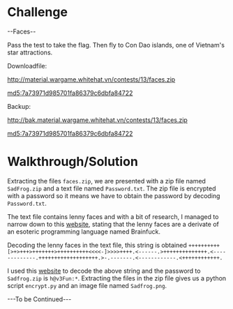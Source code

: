 # Challenge
--Faces--

Pass the test to take the flag. Then fly to Con Dao islands, one of Vietnam's star attractions.

Downloadfile:

http://material.wargame.whitehat.vn/contests/13/faces.zip

<md5:7a73971d985701fa86379c6dbfa84722>

Backup:

http://bak.material.wargame.whitehat.vn/contests/13/faces.zip

<md5:7a73971d985701fa86379c6dbfa84722>

# Walkthrough/Solution
Extracting the files `faces.zip`, we are presented with a zip file named `SadFrog.zip` and a text file named `Password.txt`. The zip file is encrypted with a password so it means we have to obtain the password by decoding `Password.txt`.

The text file contains lenny faces and with a bit of research, I managed to narrow down to this [website](https://esolangs.org/wiki/(_%CD%A1%C2%B0_%CD%9C%CA%96_%CD%A1%C2%B0)fuck), stating that the lenny faces are a derivate of an esoteric programming language named Brainfuck. 

Decoding the lenny faces in the text file, this string is obtained `++++++++++[>+>+++>+++++++>++++++++++<<<<-]>>>>++++.<------.>++++++++++++++.<-------------.+++++++++++++++++++.>-.-------.<------------.<++++++++++++.`

I used this [website](http://www.dcode.fr/brainfuck-language) to decode the above string and the password to `Sadfrog.zip` is `h@v3Fun:*`. Extracting the files in the zip file gives us a python script `encrypt.py` and an image file named `Sadfrog.png`.

---To be Continued---
